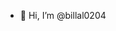 - 👋 Hi, I’m @billal0204

<!---
billal0204/billal0204 is a ✨ special ✨ repository because its `README.md` (this file) appears on your GitHub profile.
You can click the Preview link to take a look at your changes.
--->
